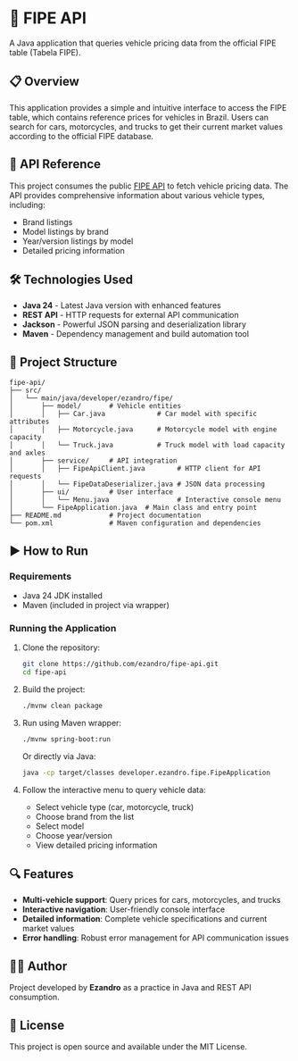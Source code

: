 # 🚗 FIPE API

A Java application that queries vehicle pricing data from the official FIPE table (Tabela FIPE).

## 📋 Overview

This application provides a simple and intuitive interface to access the FIPE table, which contains reference prices for vehicles in Brazil. Users can search for cars, motorcycles, and trucks to get their current market values according to the official FIPE database.

## 🔗 API Reference

This project consumes the public [FIPE API](https://deividfortuna.github.io/fipe/) to fetch vehicle pricing data. The API provides comprehensive information about various vehicle types, including:

- Brand listings
- Model listings by brand
- Year/version listings by model
- Detailed pricing information

## 🛠️ Technologies Used

- **Java 24** - Latest Java version with enhanced features
- **REST API** - HTTP requests for external API communication
- **Jackson** - Powerful JSON parsing and deserialization library
- **Maven** - Dependency management and build automation tool

## 📁 Project Structure

```
fipe-api/
├── src/
│   └── main/java/developer/ezandro/fipe/
│       ├── model/       # Vehicle entities
│       │   ├── Car.java             # Car model with specific attributes
│       │   ├── Motorcycle.java      # Motorcycle model with engine capacity
│       │   └── Truck.java           # Truck model with load capacity and axles
│       ├── service/     # API integration
│       │   ├── FipeApiClient.java        # HTTP client for API requests
│       │   └── FipeDataDeserializer.java # JSON data processing
│       ├── ui/          # User interface
│       │   └── Menu.java                 # Interactive console menu
│       └── FipeApplication.java  # Main class and entry point
├── README.md            # Project documentation
└── pom.xml              # Maven configuration and dependencies
```

## ▶️ How to Run

### Requirements

- Java 24 JDK installed
- Maven (included in project via wrapper)

### Running the Application

1. Clone the repository:
   ```bash
   git clone https://github.com/ezandro/fipe-api.git
   cd fipe-api
   ```

2. Build the project:
   ```bash
   ./mvnw clean package
   ```

3. Run using Maven wrapper:
   ```bash
   ./mvnw spring-boot:run
   ```
   
   Or directly via Java:
   ```bash
   java -cp target/classes developer.ezandro.fipe.FipeApplication
   ```

4. Follow the interactive menu to query vehicle data:
   - Select vehicle type (car, motorcycle, truck)
   - Choose brand from the list
   - Select model
   - Choose year/version
   - View detailed pricing information

## 🔍 Features

- **Multi-vehicle support**: Query prices for cars, motorcycles, and trucks
- **Interactive navigation**: User-friendly console interface
- **Detailed information**: Complete vehicle specifications and current market values
- **Error handling**: Robust error management for API communication issues

## 👨‍💻 Author

Project developed by **Ezandro** as a practice in Java and REST API consumption.

## 📄 License

This project is open source and available under the MIT License.
